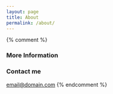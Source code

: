```yaml
---
layout: page
title: About
permalink: /about/
---
```



{% comment %}
### More Information



### Contact me

[email@domain.com](mailto:email@domain.com)
{% endcomment %}
